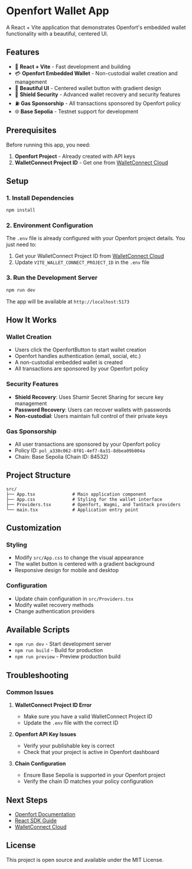 # Openfort Wallet App

A React + Vite application that demonstrates Openfort's embedded wallet functionality with a beautiful, centered UI.

## Features

- 🚀 **React + Vite** - Fast development and building
- 💳 **Openfort Embedded Wallet** - Non-custodial wallet creation and management
- 🎨 **Beautiful UI** - Centered wallet button with gradient design
- 🔐 **Shield Security** - Advanced wallet recovery and security features
- ⛽ **Gas Sponsorship** - All transactions sponsored by Openfort policy
- 🌐 **Base Sepolia** - Testnet support for development

## Prerequisites

Before running this app, you need:

1. **Openfort Project** - Already created with API keys
2. **WalletConnect Project ID** - Get one from [WalletConnect Cloud](https://cloud.reown.com/sign-in)

## Setup

### 1. Install Dependencies

```bash
npm install
```

### 2. Environment Configuration

The `.env` file is already configured with your Openfort project details. You just need to:

1. Get your WalletConnect Project ID from [WalletConnect Cloud](https://cloud.reown.com/sign-in)
2. Update `VITE_WALLET_CONNECT_PROJECT_ID` in the `.env` file

### 3. Run the Development Server

```bash
npm run dev
```

The app will be available at `http://localhost:5173`

## How It Works

### Wallet Creation
- Users click the OpenfortButton to start wallet creation
- Openfort handles authentication (email, social, etc.)
- A non-custodial embedded wallet is created
- All transactions are sponsored by your Openfort policy

### Security Features
- **Shield Recovery**: Uses Shamir Secret Sharing for secure key management
- **Password Recovery**: Users can recover wallets with passwords
- **Non-custodial**: Users maintain full control of their private keys

### Gas Sponsorship
- All user transactions are sponsored by your Openfort policy
- Policy ID: `pol_a330c062-8f01-4ef7-8a31-8dbea09b004a`
- Chain: Base Sepolia (Chain ID: 84532)

## Project Structure

```
src/
├── App.tsx              # Main application component
├── App.css              # Styling for the wallet interface
├── Providers.tsx        # Openfort, Wagmi, and TanStack providers
└── main.tsx             # Application entry point
```

## Customization

### Styling
- Modify `src/App.css` to change the visual appearance
- The wallet button is centered with a gradient background
- Responsive design for mobile and desktop

### Configuration
- Update chain configuration in `src/Providers.tsx`
- Modify wallet recovery methods
- Change authentication providers

## Available Scripts

- `npm run dev` - Start development server
- `npm run build` - Build for production
- `npm run preview` - Preview production build

## Troubleshooting

### Common Issues

1. **WalletConnect Project ID Error**
   - Make sure you have a valid WalletConnect Project ID
   - Update the `.env` file with the correct ID

2. **Openfort API Key Issues**
   - Verify your publishable key is correct
   - Check that your project is active in Openfort dashboard

3. **Chain Configuration**
   - Ensure Base Sepolia is supported in your Openfort project
   - Verify the chain ID matches your policy configuration

## Next Steps

- [Openfort Documentation](https://docs.openfort.io/)
- [React SDK Guide](https://docs.openfort.io/products/embedded-wallet/react)
- [WalletConnect Cloud](https://cloud.reown.com/sign-in)

## License

This project is open source and available under the MIT License.
